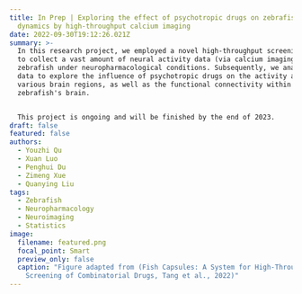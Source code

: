 ```yaml
---
title: In Prep | Exploring the effect of psychotropic drugs on zebrafish brain
  dynamics by high-throughput calcium imaging
date: 2022-09-30T19:12:26.021Z
summary: >-
  In this research project, we employed a novel high-throughput screening system
  to collect a vast amount of neural activity data (via calcium imaging) from
  zebrafish under neuropharmacological conditions. Subsequently, we analyzed the
  data to explore the influence of psychotropic drugs on the activity across
  various brain regions, as well as the functional connectivity within the
  zebrafish's brain.


  This project is ongoing and will be finished by the end of 2023.
draft: false
featured: false
authors:
  - Youzhi Qu
  - Xuan Luo
  - Penghui Du
  - Zimeng Xue
  - Quanying Liu
tags:
  - Zebrafish
  - Neuropharmacology
  - Neuroimaging
  - Statistics
image:
  filename: featured.png
  focal_point: Smart
  preview_only: false
  caption: "Figure adapted from (Fish Capsules: A System for High-Throughput
    Screening of Combinatorial Drugs, Tang et al., 2022)"
---
```

